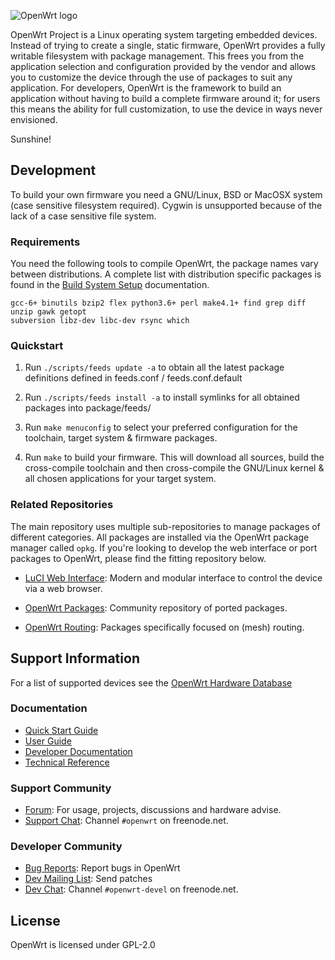 ![OpenWrt logo](https://raw.githubusercontent.com/x-wrt/com.x-wrt/master/x-wrt-logo/x-wrt-logo-Aldrich-raw.svg)

OpenWrt Project is a Linux operating system targeting embedded devices. Instead
of trying to create a single, static firmware, OpenWrt provides a fully
writable filesystem with package management. This frees you from the
application selection and configuration provided by the vendor and allows you
to customize the device through the use of packages to suit any application.
For developers, OpenWrt is the framework to build an application without having
to build a complete firmware around it; for users this means the ability for
full customization, to use the device in ways never envisioned.

Sunshine!

## Development

To build your own firmware you need a GNU/Linux, BSD or MacOSX system (case
sensitive filesystem required). Cygwin is unsupported because of the lack of a
case sensitive file system.

### Requirements

You need the following tools to compile OpenWrt, the package names vary between
distributions. A complete list with distribution specific packages is found in
the [Build System Setup](https://openwrt.org/docs/guide-developer/build-system/install-buildsystem)
documentation.

```
gcc-6+ binutils bzip2 flex python3.6+ perl make4.1+ find grep diff unzip gawk getopt
subversion libz-dev libc-dev rsync which
```

### Quickstart

1. Run `./scripts/feeds update -a` to obtain all the latest package definitions
   defined in feeds.conf / feeds.conf.default

2. Run `./scripts/feeds install -a` to install symlinks for all obtained
   packages into package/feeds/

3. Run `make menuconfig` to select your preferred configuration for the
   toolchain, target system & firmware packages.

4. Run `make` to build your firmware. This will download all sources, build the
   cross-compile toolchain and then cross-compile the GNU/Linux kernel & all chosen
   applications for your target system.

### Related Repositories

The main repository uses multiple sub-repositories to manage packages of
different categories. All packages are installed via the OpenWrt package
manager called `opkg`. If you're looking to develop the web interface or port
packages to OpenWrt, please find the fitting repository below.

* [LuCI Web Interface](https://github.com/openwrt/luci): Modern and modular
  interface to control the device via a web browser.

* [OpenWrt Packages](https://github.com/openwrt/packages): Community repository
  of ported packages.

* [OpenWrt Routing](https://github.com/openwrt-routing/packages): Packages
  specifically focused on (mesh) routing.

## Support Information

For a list of supported devices see the [OpenWrt Hardware Database](https://openwrt.org/supported_devices)

### Documentation

* [Quick Start Guide](https://openwrt.org/docs/guide-quick-start/start)
* [User Guide](https://openwrt.org/docs/guide-user/start)
* [Developer Documentation](https://openwrt.org/docs/guide-developer/start)
* [Technical Reference](https://openwrt.org/docs/techref/start)

### Support Community

* [Forum](https://forum.openwrt.org): For usage, projects, discussions and hardware advise.
* [Support Chat](https://webchat.freenode.net/#openwrt): Channel `#openwrt` on freenode.net.

### Developer Community

* [Bug Reports](https://bugs.openwrt.org): Report bugs in OpenWrt
* [Dev Mailing List](https://lists.openwrt.org/mailman/listinfo/openwrt-devel): Send patches
* [Dev Chat](https://webchat.freenode.net/#openwrt-devel): Channel `#openwrt-devel` on freenode.net.

## License

OpenWrt is licensed under GPL-2.0
